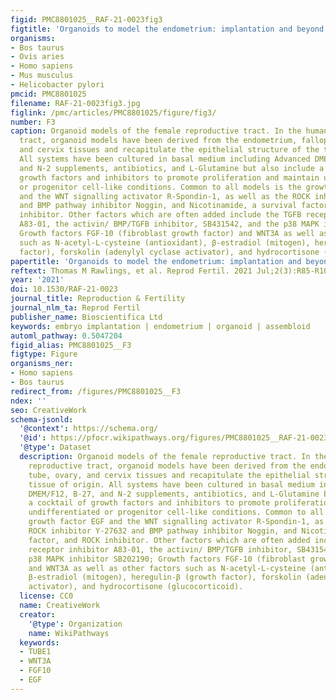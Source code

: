 ```yaml
---
figid: PMC8801025__RAF-21-0023fig3
figtitle: 'Organoids to model the endometrium: implantation and beyond'
organisms:
- Bos taurus
- Ovis aries
- Homo sapiens
- Mus musculus
- Helicobacter pylori
pmcid: PMC8801025
filename: RAF-21-0023fig3.jpg
figlink: /pmc/articles/PMC8801025/figure/fig3/
number: F3
caption: Organoid models of the female reproductive tract. In the human female reproductive
  tract, organoid models have been derived from the endometrium, fallopian tube, ovary,
  and cervix tissues and recapitulate the epithelial structure of the tissue of origin.
  All systems have been cultured in basal medium including Advanced DMEM/F12, B-27,
  and N-2 supplements, antibiotics, and L-Glutamine but also include a cocktail of
  growth factors and inhibitors to promote proliferation and maintain undifferentiated
  or progenitor cell-like conditions. Common to all models is the growth factor EGF
  and the WNT signalling activator R-Spondin-1, as well as the ROCK inhibitor Y-27632
  and BMP pathway inhibitor Noggin, and Nicotinamide, a survival factor, and ROCK
  inhibitor. Other factors which are often added include the TGFB receptor inhibitor
  A83-01, the activin/ BMP/TGFB inhibitor, SB431542, and the p38 MAPK inhibitor SB202190;
  Growth factors FGF-10 (fibroblast growth factor) and WNT3A as well as other factors
  such as N-acetyl-L-cysteine (antioxidant), β-estradiol (mitogen), heregulin-β (growth
  factor), forskolin (adenylyl cyclase activator), and hydrocortisone (glucocorticoid).
papertitle: 'Organoids to model the endometrium: implantation and beyond.'
reftext: Thomas M Rawlings, et al. Reprod Fertil. 2021 Jul;2(3):R85-R101.
year: '2021'
doi: 10.1530/RAF-21-0023
journal_title: Reproduction & Fertility
journal_nlm_ta: Reprod Fertil
publisher_name: Bioscientifica Ltd
keywords: embryo implantation | endometrium | organoid | assembloid
automl_pathway: 0.5047204
figid_alias: PMC8801025__F3
figtype: Figure
organisms_ner:
- Homo sapiens
- Bos taurus
redirect_from: /figures/PMC8801025__F3
ndex: ''
seo: CreativeWork
schema-jsonld:
  '@context': https://schema.org/
  '@id': https://pfocr.wikipathways.org/figures/PMC8801025__RAF-21-0023fig3.html
  '@type': Dataset
  description: Organoid models of the female reproductive tract. In the human female
    reproductive tract, organoid models have been derived from the endometrium, fallopian
    tube, ovary, and cervix tissues and recapitulate the epithelial structure of the
    tissue of origin. All systems have been cultured in basal medium including Advanced
    DMEM/F12, B-27, and N-2 supplements, antibiotics, and L-Glutamine but also include
    a cocktail of growth factors and inhibitors to promote proliferation and maintain
    undifferentiated or progenitor cell-like conditions. Common to all models is the
    growth factor EGF and the WNT signalling activator R-Spondin-1, as well as the
    ROCK inhibitor Y-27632 and BMP pathway inhibitor Noggin, and Nicotinamide, a survival
    factor, and ROCK inhibitor. Other factors which are often added include the TGFB
    receptor inhibitor A83-01, the activin/ BMP/TGFB inhibitor, SB431542, and the
    p38 MAPK inhibitor SB202190; Growth factors FGF-10 (fibroblast growth factor)
    and WNT3A as well as other factors such as N-acetyl-L-cysteine (antioxidant),
    β-estradiol (mitogen), heregulin-β (growth factor), forskolin (adenylyl cyclase
    activator), and hydrocortisone (glucocorticoid).
  license: CC0
  name: CreativeWork
  creator:
    '@type': Organization
    name: WikiPathways
  keywords:
  - TUBE1
  - WNT3A
  - FGF10
  - EGF
---
```

